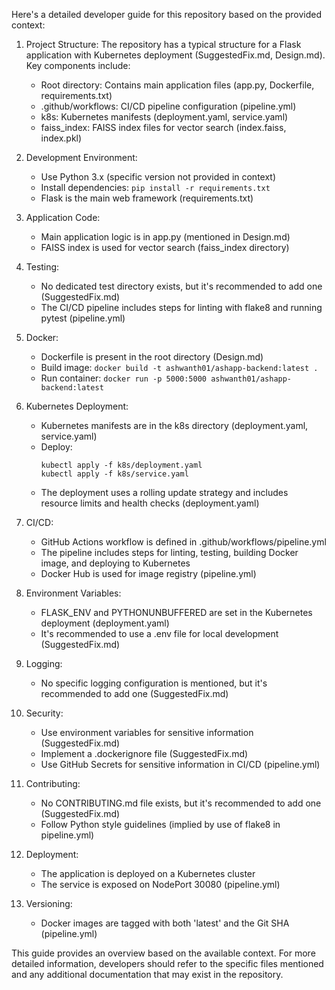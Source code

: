 Here's a detailed developer guide for this repository based on the provided context:

1. Project Structure:
   The repository has a typical structure for a Flask application with Kubernetes deployment (SuggestedFix.md, Design.md). Key components include:
   - Root directory: Contains main application files (app.py, Dockerfile, requirements.txt)
   - .github/workflows: CI/CD pipeline configuration (pipeline.yml)
   - k8s: Kubernetes manifests (deployment.yaml, service.yaml)
   - faiss_index: FAISS index files for vector search (index.faiss, index.pkl)

2. Development Environment:
   - Use Python 3.x (specific version not provided in context)
   - Install dependencies: `pip install -r requirements.txt`
   - Flask is the main web framework (requirements.txt)

3. Application Code:
   - Main application logic is in app.py (mentioned in Design.md)
   - FAISS index is used for vector search (faiss_index directory)

4. Testing:
   - No dedicated test directory exists, but it's recommended to add one (SuggestedFix.md)
   - The CI/CD pipeline includes steps for linting with flake8 and running pytest (pipeline.yml)

5. Docker:
   - Dockerfile is present in the root directory (Design.md)
   - Build image: `docker build -t ashwanth01/ashapp-backend:latest .`
   - Run container: `docker run -p 5000:5000 ashwanth01/ashapp-backend:latest`

6. Kubernetes Deployment:
   - Kubernetes manifests are in the k8s directory (deployment.yaml, service.yaml)
   - Deploy: 
     ```
     kubectl apply -f k8s/deployment.yaml
     kubectl apply -f k8s/service.yaml
     ```
   - The deployment uses a rolling update strategy and includes resource limits and health checks (deployment.yaml)

7. CI/CD:
   - GitHub Actions workflow is defined in .github/workflows/pipeline.yml
   - The pipeline includes steps for linting, testing, building Docker image, and deploying to Kubernetes
   - Docker Hub is used for image registry (pipeline.yml)

8. Environment Variables:
   - FLASK_ENV and PYTHONUNBUFFERED are set in the Kubernetes deployment (deployment.yaml)
   - It's recommended to use a .env file for local development (SuggestedFix.md)

9. Logging:
   - No specific logging configuration is mentioned, but it's recommended to add one (SuggestedFix.md)

10. Security:
    - Use environment variables for sensitive information (SuggestedFix.md)
    - Implement a .dockerignore file (SuggestedFix.md)
    - Use GitHub Secrets for sensitive information in CI/CD (pipeline.yml)

11. Contributing:
    - No CONTRIBUTING.md file exists, but it's recommended to add one (SuggestedFix.md)
    - Follow Python style guidelines (implied by use of flake8 in pipeline.yml)

12. Deployment:
    - The application is deployed on a Kubernetes cluster
    - The service is exposed on NodePort 30080 (pipeline.yml)

13. Versioning:
    - Docker images are tagged with both 'latest' and the Git SHA (pipeline.yml)

This guide provides an overview based on the available context. For more detailed information, developers should refer to the specific files mentioned and any additional documentation that may exist in the repository.
